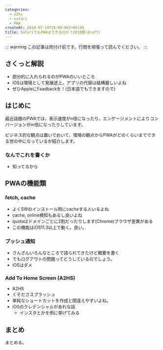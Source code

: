 ```yaml
---
categories: 
  - a2hs
  - safari
  - PWA
createAt: 2018-07-19T18:00:00Z+09:00
title: SafariでもPWAはできるのか？2018夏(draft)
---
```


::: warning 
この記事は肉付け前です。行間を頑張って読んでください。
:::

## さくっと解説

- 部分的に入れられるのがPWAのいいところ
- iOSは環境として発展途上。アプリの代替は結構厳しいよね
- ぜひAppleにFaadbackを！(日本語でもできますので)

## はじめに

最近話題のPWAでは、表示速度がn倍になったり、エンゲージメントによりコンバージョンがm倍になったりしています。

ビジネス的な観点は置いておいて、環境の観点からPWAがどのくらいまでできる世の中になっているか紹介します。

### なんでこれを書くか

- 知ってるから

## PWAの機能類

### fetch, cache

- よくSWのインストール時にcacheする人いるよね
- cache, online検知もあるし良いよね
- quotaはドメインごとに2割だったりします(Chrome)ブラウザ差異がある
- この機能はiOS11.3以上で動く。良い。

### プッシュ通知

- さんざんいろんなところで語られてきたけど概要を書く
- でもログアウトの問題ってどうしているのでしょう。
- iOSはダメ

### Add To Home Screen (A2HS)

- A2HS
- くそださスプラッシュ
- 単純なショートカットを作成と間違えやすいよね。
- iOSのクレデンシャルがあれな話
  - インスタとかを例に挙げてみる

## まとめ

まとめる。
